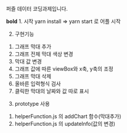 퍼즐 데이터 코딩과제입니다.

**bold** 1. 시작
 yarn install => yarn start 로 어플 시작
 
2. 구현기능
 1) 그래프 막대 추가
 2) 그래프 전체 막대 색상 변경
 3) 막대 값 변경
 4) 그래프 값에 따른 viewBox와 x축, y축의 조정
 5) 그래프 막대 삭제
 6) 올바른 입력형식 검사
 7) 클릭한 막대의 날짜와 값 따로 표시
 
3. prototype 사용 
 1) helperFunction.js 의 addChart 함수(막대추가)
 2) helperFunction.js 의 updateInfo(값의 변경)
